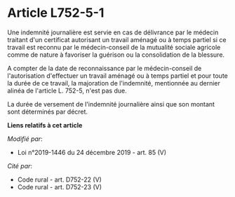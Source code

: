 # Article L752-5-1

Une indemnité journalière est servie en cas de délivrance par le médecin traitant d'un certificat autorisant un travail
aménagé ou à temps partiel si ce travail est reconnu par le médecin-conseil de la mutualité sociale agricole comme de nature
à favoriser la guérison ou la consolidation de la blessure.

A compter de la date de reconnaissance par le médecin-conseil de l'autorisation d'effectuer un travail aménagé ou à temps
partiel et pour toute la durée de ce travail, la majoration de l'indemnité, mentionnée au dernier alinéa de l'article L.
752-5, n'est pas due.

La durée de versement de l'indemnité journalière ainsi que son montant sont déterminés par décret.

**Liens relatifs à cet article**

_Modifié par_:

  - Loi n°2019-1446 du 24 décembre 2019 - art. 85 (V)

_Cité par_:

  - Code rural - art. D752-22 (V)
  - Code rural - art. D752-23 (V)
